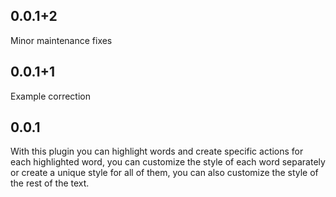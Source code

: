 ## 0.0.1+2
Minor maintenance fixes

## 0.0.1+1
Example correction

## 0.0.1
With this plugin you can highlight words and create specific actions for each highlighted word, you can customize the style of each word separately or create a unique style for all of them, you can also customize the style of the rest of the text.
